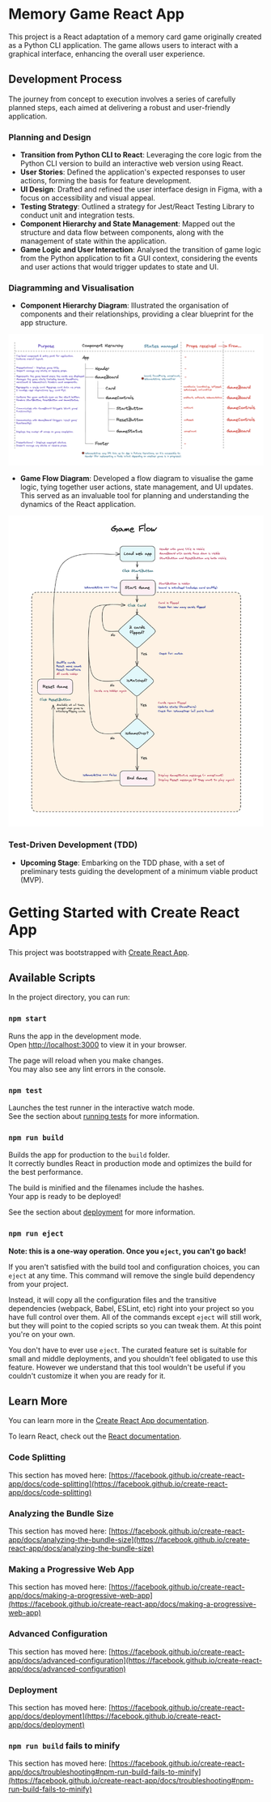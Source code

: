# Memory Game React App

This project is a React adaptation of a memory card game originally created as a Python CLI application. The game allows users to interact with a graphical interface, enhancing the overall user experience.

## Development Process

The journey from concept to execution involves a series of carefully planned steps, each aimed at delivering a robust and user-friendly application.

### Planning and Design

- **Transition from Python CLI to React**: Leveraging the core logic from the Python CLI version to build an interactive web version using React.
- **User Stories**: Defined the application's expected responses to user actions, forming the basis for feature development.
- **UI Design**: Drafted and refined the user interface design in Figma, with a focus on accessibility and visual appeal.
- **Testing Strategy**: Outlined a strategy for Jest/React Testing Library to conduct unit and integration tests.
- **Component Hierarchy and State Management**: Mapped out the structure and data flow between components, along with the management of state within the application.
- **Game Logic and User Interaction**: Analysed the transition of game logic from the Python application to fit a GUI context, considering the events and user actions that would trigger updates to state and UI.

### Diagramming and Visualisation

- **Component Hierarchy Diagram**: Illustrated the organisation of components and their relationships, providing a clear blueprint for the app structure.

![Component Hierarchy Diagram](public/images/component_hierarchy.png)

- **Game Flow Diagram**: Developed a flow diagram to visualise the game logic, tying together user actions, state management, and UI updates. This served as an invaluable tool for planning and understanding the dynamics of the React application.

![Game Flow Diagram](public/images/game_flow.png)

### Test-Driven Development (TDD)

- **Upcoming Stage**: Embarking on the TDD phase, with a set of preliminary tests guiding the development of a minimum viable product (MVP).


# Getting Started with Create React App

This project was bootstrapped with [Create React App](https://github.com/facebook/create-react-app).

## Available Scripts

In the project directory, you can run:

### `npm start`

Runs the app in the development mode.\
Open [http://localhost:3000](http://localhost:3000) to view it in your browser.

The page will reload when you make changes.\
You may also see any lint errors in the console.

### `npm test`

Launches the test runner in the interactive watch mode.\
See the section about [running tests](https://facebook.github.io/create-react-app/docs/running-tests) for more information.

### `npm run build`

Builds the app for production to the `build` folder.\
It correctly bundles React in production mode and optimizes the build for the best performance.

The build is minified and the filenames include the hashes.\
Your app is ready to be deployed!

See the section about [deployment](https://facebook.github.io/create-react-app/docs/deployment) for more information.

### `npm run eject`

**Note: this is a one-way operation. Once you `eject`, you can't go back!**

If you aren't satisfied with the build tool and configuration choices, you can `eject` at any time. This command will remove the single build dependency from your project.

Instead, it will copy all the configuration files and the transitive dependencies (webpack, Babel, ESLint, etc) right into your project so you have full control over them. All of the commands except `eject` will still work, but they will point to the copied scripts so you can tweak them. At this point you're on your own.

You don't have to ever use `eject`. The curated feature set is suitable for small and middle deployments, and you shouldn't feel obligated to use this feature. However we understand that this tool wouldn't be useful if you couldn't customize it when you are ready for it.

## Learn More

You can learn more in the [Create React App documentation](https://facebook.github.io/create-react-app/docs/getting-started).

To learn React, check out the [React documentation](https://reactjs.org/).

### Code Splitting

This section has moved here: [https://facebook.github.io/create-react-app/docs/code-splitting](https://facebook.github.io/create-react-app/docs/code-splitting)

### Analyzing the Bundle Size

This section has moved here: [https://facebook.github.io/create-react-app/docs/analyzing-the-bundle-size](https://facebook.github.io/create-react-app/docs/analyzing-the-bundle-size)

### Making a Progressive Web App

This section has moved here: [https://facebook.github.io/create-react-app/docs/making-a-progressive-web-app](https://facebook.github.io/create-react-app/docs/making-a-progressive-web-app)

### Advanced Configuration

This section has moved here: [https://facebook.github.io/create-react-app/docs/advanced-configuration](https://facebook.github.io/create-react-app/docs/advanced-configuration)

### Deployment

This section has moved here: [https://facebook.github.io/create-react-app/docs/deployment](https://facebook.github.io/create-react-app/docs/deployment)

### `npm run build` fails to minify

This section has moved here: [https://facebook.github.io/create-react-app/docs/troubleshooting#npm-run-build-fails-to-minify](https://facebook.github.io/create-react-app/docs/troubleshooting#npm-run-build-fails-to-minify)
